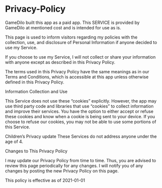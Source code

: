 # Privacy-Policy 

GameDilo built this app as a paid app. This SERVICE is provided by GameDilo at mentioned cost and is intended for use as is.

This page is used to inform visitors regarding my policies with the collection, use, and disclosure of Personal Information if anyone decided to use my Service.

If you choose to use my Service, I will not collect or share your information with anyone except as described in this Privacy Policy.

The terms used in this Privacy Policy have the same meanings as in our Terms and Conditions, which is accessible at this app unless otherwise defined in this Privacy Policy.

Information Collection and Use

This Service does not use these “cookies” explicitly. However, the app may use third party code and libraries that use “cookies” to collect information and improve their services. You have the option to either accept or refuse these cookies and know when a cookie is being sent to your device. If you choose to refuse our cookies, you may not be able to use some portions of this Service.

Children’s Privacy
update
These Services do not address anyone under the age of 4.

Changes to This Privacy Policy

I may update our Privacy Policy from time to time. Thus, you are advised to review this page periodically for any changes. I will notify you of any changes by posting the new Privacy Policy on this page.

This policy is effective as of 2021-01-01
